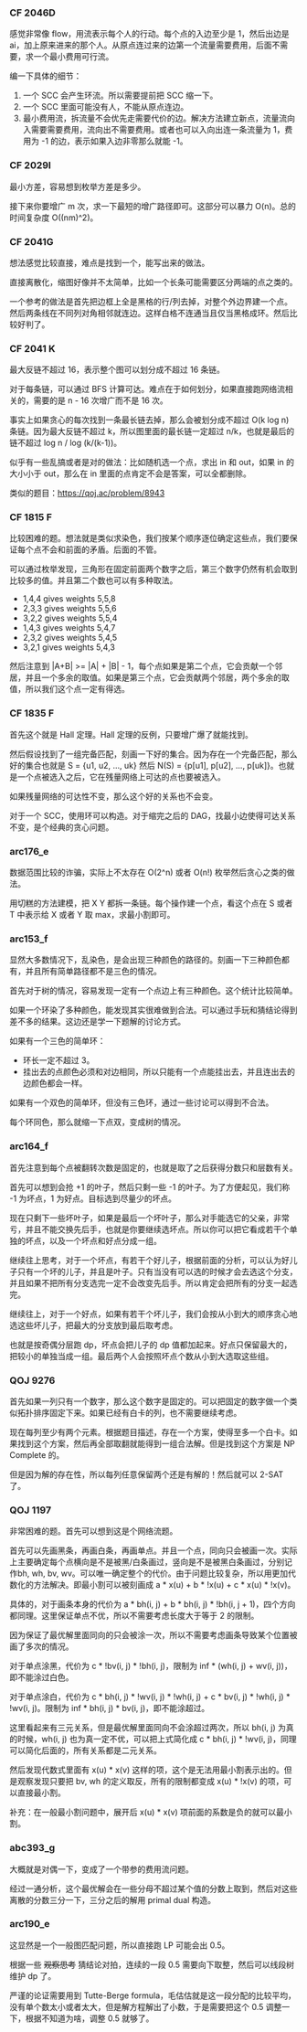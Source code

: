### CF 2046D

感觉非常像 flow，用流表示每个人的行动。每个点的入边至少是 1，然后出边是 ai，加上原来进来的那个人。从原点连过来的边第一个流量需要费用，后面不需要，求一个最小费用可行流。

编一下具体的细节：

1. 一个 SCC 会产生环流。所以需要提前把 SCC 缩一下。
2. 一个 SCC 里面可能没有人，不能从原点连边。
3. 最小费用流，拆流量不会优先走需要代价的边。解决方法建立新点，流量流向入需要需要费用，流向出不需要费用。或者也可以入向出连一条流量为 1，费用为 -1 的边，表示如果入边非零那么就能 -1。

### CF 2029I

最小方差，容易想到枚举方差是多少。

接下来你要增广 m 次，求一下最短的增广路径即可。这部分可以暴力 O(n)。总的时间复杂度 O((nm)^2)。

### CF 2041G

想法感觉比较直接，难点是找到一个，能写出来的做法。

直接离散化，缩图好像并不太简单，比如一个长条可能需要区分两端的点之类的。

一个参考的做法是首先把边框上全是黑格的行/列去掉，对整个外边界建一个点。然后两条线在不同列对角相邻就连边。这样白格不连通当且仅当黑格成环。然后比较好判了。

### CF 2041 K

最大反链不超过 16，表示整个图可以划分成不超过 16 条链。

对于每条链，可以通过 BFS 计算可达。难点在于如何划分，如果直接跑网络流相关的，需要的是 n - 16 次增广而不是 16 次。

事实上如果贪心的每次找到一条最长链去掉，那么会被划分成不超过 O(k log n) 条链。因为最大反链不超过 k，所以图里面的最长链一定超过 n/k，也就是最后的链不超过 log n / log (k/(k-1))。

似乎有一些乱搞或者是对的做法：比如随机选一个点，求出 in 和 out，如果 in 的大小小于 out，那么在 in 里面的点肯定不会是答案，可以全都删除。

类似的题目：https://qoj.ac/problem/8943

### CF 1815 F

比较困难的题。想法就是类似求染色，我们按某个顺序逐位确定这些点，我们要保证每个点不会和前面的矛盾。后面的不管。

可以通过枚举发现，三角形在固定前面两个数字之后，第三个数字仍然有机会取到比较多的值。并且第二个数也可以有多种取法。

- 1,4,4 gives weights 5,5,8
- 2,3,3 gives weights 5,5,6
- 3,2,2 gives weights 5,5,4
- 1,4,3 gives weights 5,4,7
- 2,3,2 gives weights 5,4,5
- 3,2,1 gives weights 5,4,3

然后注意到 |A+B| >= |A| + |B| - 1，每个点如果是第二个点，它会贡献一个邻居，并且一个多余的取值。如果是第三个点，它会贡献两个邻居，两个多余的取值，所以我们这个点一定有得选。

### CF 1835 F

首先这个就是 Hall 定理。Hall 定理的反例，只要增广爆了就能找到。

然后假设找到了一组完备匹配，刻画一下好的集合。因为存在一个完备匹配，那么好的集合也就是 S = {u1, u2, ..., uk} 然后 N(S) = {p[u1], p[u2], ..., p[uk]}。也就是一个点被选入之后，它在残量网络上可达的点也要被选入。

如果残量网络的可达性不变，那么这个好的关系也不会变。

对于一个 SCC，使用环可以构造。对于缩完之后的 DAG，找最小边使得可达关系不变，是个经典的贪心问题。

### arc176_e

数据范围比较的诈骗，实际上不太存在 O(2^n) 或者 O(n!) 枚举然后贪心之类的做法。

用切糕的方法建模，把 X Y 都拆一条链。每个操作建一个点，看这个点在 S 或者 T 中表示给 X 或者 Y 取 max，求最小割即可。

### arc153_f

显然大多数情况下，乱染色，是会出现三种颜色的路径的。刻画一下三种颜色都有，并且所有简单路径都不是三色的情况。

首先对于树的情况，容易发现一定有一个点边上有三种颜色。这个统计比较简单。

如果一个环染了多种颜色，能发现其实很难做到合法。可以通过手玩和猜结论得到差不多的结果。这边还是学一下题解的讨论方式。

如果有一个三色的简单环：

- 环长一定不超过 3。
- 挂出去的点颜色必须和对边相同，所以只能有一个点能挂出去，并且连出去的边颜色都会一样。

如果有一个双色的简单环，但没有三色环，通过一些讨论可以得到不合法。

每个环同色，那么就缩一下点双，变成树的情况。

### arc164_f

首先注意到每个点被翻转次数是固定的，也就是取了之后获得分数只和层数有关。

首先可以想到会抢 +1 的叶子，然后只剩一些 -1 的叶子。为了方便起见，我们称 -1 为坏点，1 为好点。目标选到尽量少的坏点。

现在只剩下一些坏叶子，如果是最后一个坏叶子，那么对手能选它的父亲，非常亏，并且不能交换先后手，也就是你要继续选坏点。所以你可以把它看成若干个单独的坏点，以及一个坏点和好点分成一组。

继续往上思考，对于一个坏点，有若干个好儿子，根据前面的分析，可以认为好儿子只有一个坏的儿子，并且是叶子。只有当没有可以选的时候才会去选这个分支，并且如果不把所有分支选完一定不会改变先后手。所以肯定会把所有的分支一起选完。

继续往上，对于一个好点，如果有若干个坏儿子，我们会按从小到大的顺序贪心地选这些坏儿子，把最大的分支放到最后取考虑。

也就是按奇偶分层跑 dp，坏点会把儿子的 dp 值都加起来。好点只保留最大的，把较小的单独当成一组。最后两个人会按照坏点个数从小到大选取这些组。

### QOJ 9276

首先如果一列只有一个数字，那么这个数字是固定的。可以把固定的数字做一个类似拓扑排序固定下来。如果已经有白卡的列，也不需要继续考虑。

现在每列至少有两个元素。根据题目描述，存在一个方案，使得至多一个白卡。如果找到这个方案，然后再全部取翻就能得到一组合法解。但是找到这个方案是 NP Complete 的。

但是因为解的存在性，所以每列任意保留两个还是有解的！然后就可以 2-SAT 了。

### QOJ 1197

非常困难的题。首先可以想到这是个网络流题。

首先可以先画黑条，再画白条，再画单点。并且一个点，同向只会被画一次。实际上主要确定每个点横向是不是被黑/白条画过，竖向是不是被黑白条画过，分别记作bh, wh, bv, wv。可以唯一确定整个的代价。由于问题比较复杂，所以用更加代数化的方法解决。即最小割可以被刻画成 a * x(u) + b * !x(u) + c * x(u) * !x(v)。

具体的，对于画条本身的代价为 a * bh(i, j) + b * bh(i, j) * !bh(i, j + 1)，四个方向都同理。这里保证单点不优，所以不需要考虑长度大于等于 2 的限制。

因为保证了最优解里面同向的只会被涂一次，所以不需要考虑画条导致某个位置被画了多次的情况。

对于单点涂黑，代价为 c * !bv(i, j) * !bh(i, j)，限制为 inf * (wh(i, j) + wv(i, j))，即不能涂过白色。

对于单点涂白，代价为 c * bh(i, j) * !wv(i, j) * !wh(i, j) + c * bv(i, j) * !wh(i, j) * !wv(i, j)。限制为 inf * bh(i, j) * bv(i, j)，即不能涂超过。

这里看起来有三元关系，但是最优解里面同向不会涂超过两次，所以 bh(i, j) 为真的时候，wh(i, j) 也为真一定不优，可以把上式简化成 c * bh(i, j) * !wv(i, j)，同理可以简化后面的，所有关系都是二元关系。

然后发现代数式里面有 x(u) * x(v) 这样的项，这个是无法用最小割表示出的。但是观察发现只要把 bv, wh 的定义取反，所有的限制都变成 x(u) * !x(v) 的项，可以直接最小割。

补充：在一般最小割问题中，展开后 x(u) * x(v) 项前面的系数是负的就可以最小割。

### abc393_g

大概就是对偶一下，变成了一个带参的费用流问题。

经过一通分析，这个最优解会在一些分母不超过某个值的分数上取到，然后对这些离散的分数三分一下，三分之后的解用 primal dual 构造。

### arc190_e

这显然是一个一般图匹配问题，所以直接跑 LP 可能会出 0.5。

根据一些 ~~观察思考~~ 猜结论对拍，连续的一段 0.5 需要向下取整，然后可以线段树维护 dp 了。

严谨的论证需要用到 Tutte-Berge formula，毛估估就是这一段分配的比较平均，没有单个数太小或者太大，但是解方程解出了小数，于是需要把这个 0.5 调整一下，根据不知道为啥，调整 0.5 就够了。
